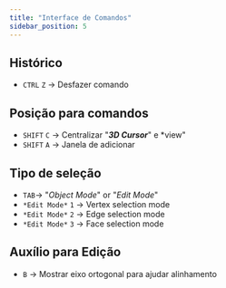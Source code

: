 ```yaml
---
title: "Interface de Comandos"
sidebar_position: 5
---
```


## Histórico
- `CTRL` `Z` -> Desfazer comando

## Posição para comandos
- `SHIFT` `C` -> Centralizar "***3D Cursor***" e *view"
- `SHIFT` `A` -> Janela de adicionar

## Tipo de seleção
- `TAB`-> "*Object Mode*" or "*Edit Mode*"
- `*Edit Mode*` `1` -> Vertex selection mode
- `*Edit Mode*` `2` -> Edge selection mode
- `*Edit Mode*` `3` -> Face selection mode

## Auxílio para Edição
- `B` -> Mostrar eixo ortogonal para ajudar alinhamento